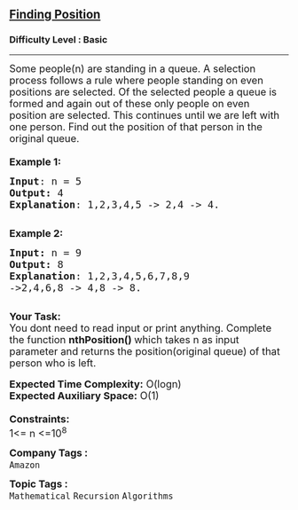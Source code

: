 <h2><a href="https://www.geeksforgeeks.org/problems/finding-position2223/1?page=2&category=Arrays,Mathematical,Sorting&difficulty=Basic&status=unsolved&sortBy=submissions">Finding Position</a></h2><h3>Difficulty Level : Basic</h3><hr><div class="problems_problem_content__Xm_eO"><p><span style="font-size:18px">Some people(n) are standing in a queue. A selection process follows a rule where people standing on even positions&nbsp;are selected. Of the selected people a queue is formed and again out&nbsp;of these only&nbsp;people on even position&nbsp;are selected. This continues until we are left with one person.&nbsp;Find out the position of that person in the original queue.<br>
<br>
<strong>Example 1:</strong></span></p>

<pre><span style="font-size:18px"><strong>Input</strong>: n = 5
<strong>Output:</strong>&nbsp;4&nbsp;
<strong>Explanation</strong>: 1,2,3,4,5 -&gt; 2,4 -&gt; 4.</span>
</pre>

<p><br>
<span style="font-size:18px"><strong>Example 2:</strong></span></p>

<pre><span style="font-size:18px"><strong>Input: </strong>n = 9
<strong>Output:&nbsp;</strong>8
<strong>Explanation</strong>: 1,2,3,4,5,6,7,8,9
-&gt;2,4,6,8 -&gt; 4,8 -&gt; 8. </span>
</pre>

<p><br>
<span style="font-size:18px"><strong>Your Task:&nbsp;&nbsp;</strong><br>
You dont need to read input or print anything. Complete the function <strong>nthPosition()&nbsp;</strong>which takes n&nbsp;as input parameter and returns the position(original queue) of that person who is left.</span><br>
<br>
<span style="font-size:18px"><strong>Expected Time Complexity:</strong> O(logn)<br>
<strong>Expected Auxiliary Space:</strong> O(1)<br>
<br>
<strong>Constraints:</strong><br>
1&lt;= n&nbsp;&lt;=10<sup>8</sup></span></p>
</div><p><span style=font-size:18px><strong>Company Tags : </strong><br><code>Amazon</code>&nbsp;<br><p><span style=font-size:18px><strong>Topic Tags : </strong><br><code>Mathematical</code>&nbsp;<code>Recursion</code>&nbsp;<code>Algorithms</code>&nbsp;